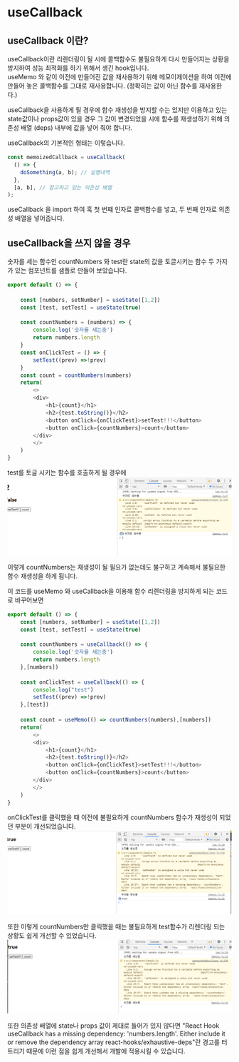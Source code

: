 # useCallback

## useCallback 이란?

useCallback이란 리렌더링이 될 시에 콜백함수도 불필요하게 다시 만들어지는 상황을 방지하여 성능 최적화를 하기 위해서 생긴 hook입니다.    
useMemo 와 같이 이전에 만들어진 값을 재사용하기 위해 메모이제이션을 하여 이전에 만들어 놓은 콜백함수를 그대로 재사용합니다. (정확히는 값이 아닌 함수를 재사용한다.)   

useCallback을  사용하게 될 경우에 함수 재생성을 방지할 수는 있지만 이용하고 있는 state값이나 props값이 있을 경우 그 값이 변경되었을 시에 함수를 재생성하기 위해 의존성 배열 (deps) 내부에 값을 넣어 줘야 합니다.    

useCallback의 기본적인 형태는 이렇습니다.    

```javascript
const memoizedCallback = useCallback(
  () => {
    doSomething(a, b); // 실행내역
  },
  [a, b], // 참고하고 있는 의존성 배열
);
```

useCallback 을 import 하여 훅 첫 번쨰 인자로 콜백함수를 넣고, 두 번째 인자로 의존성 배열을 넣어줍니다.   

## useCallback을 쓰지 않을 경우 
숫자를 세는 함수인 countNumbers 와 test란 state의 값을 토글시키는 함수 두 가지가 있는 컴포넌트를 샘플로 만들어 보았습니다.  

```javascript
export default () => {

    const [numbers, setNumber] = useState([1,2])
    const [test, setTest] = useState(true)

    const countNumbers = (numbers) => {
        console.log('숫자를 세는중')
        return numbers.length
    }
    const onClickTest = () => {
        setTest((prev) =>!prev)
    }
    const count = countNumbers(numbers)
    return(
        <>
        <div>
            <h1>{count}</h1>
            <h2>{test.toString()}</h2>
            <button onClick={onClickTest}>setTest!!!</button>
            <button onClick={countNumbers}>count</button>
        </div>
        </>
    )
}
```

test를 토글 시키는 함수를 호출하게 될 경우에    
 ![usecallback1](resources/images/usecallback1.PNG) 


이렇게 countNumbers는 재생성이 될 필요가 없는데도 불구하고 계속해서 불필요한 함수 재생성을 하게 됩니다.   

이 코드를 useMemo 와 useCallback을 이용해 함수 리렌더링을 방지하게 되는 코드로 바꾸어보면   

```javascript
export default () => {
    const [numbers, setNumber] = useState([1,2])
    const [test, setTest] = useState(true)

    const countNumbers = useCallback(() => {
        console.log('숫자를 세는중')
        return numbers.length
    },[numbers])

    const onClickTest = useCallback(() => {
        console.log("test")
        setTest((prev) =>!prev)
    },[test])

    const count = useMemo(() => countNumbers(numbers),[numbers])
    return(
        <>
        <div>
            <h1>{count}</h1>
            <h2>{test.toString()}</h2>
            <button onClick={onClickTest}>setTest!!!</button>
            <button onClick={countNumbers}>count</button>
        </div>
        </>
    )
}
```

onClickTest를 클릭했을 때 이전에 불필요하게 countNumbers 함수가 재생성이 되었던 부분이 개선되었습니다.     
![usecallback2-testclick](resources/images/usecallback2-testclick.PNG) 

또한 이렇게 countNumbers만 클릭했을 때는 불필요하게 test함수가 리렌더링 되는 상황도 쉽게 개선할 수 있었습니다.    
 ![usecallback2-countclick](resources/images/usecallback2-countclick.PNG) 

 또한 의존성 배열에 state나 props 값이 제대로 들어가 있지 않다면 
 "React Hook useCallback has a missing dependency: 'numbers.length'. Either include it or remove the dependency array  react-hooks/exhaustive-deps"란 경고를 터트리기 때문에 이런 점을 쉽게 개선해서 개발에 적용시킬 수 있습니다.    